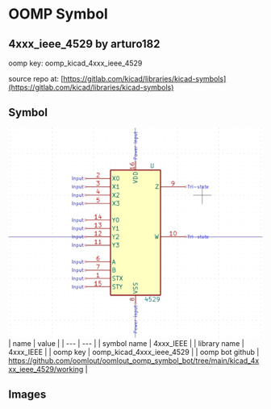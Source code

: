 # OOMP Symbol  
## 4xxx_ieee_4529  by arturo182  
  
oomp key: oomp_kicad_4xxx_ieee_4529  
  
source repo at: [https://gitlab.com/kicad/libraries/kicad-symbols](https://gitlab.com/kicad/libraries/kicad-symbols)  
## Symbol  
  
[![working.png](working_600.png)](working.png)  
| name | value | 
| --- | --- | 
| symbol name | 4xxx_IEEE | 
| library name | 4xxx_IEEE | 
| oomp key | oomp_kicad_4xxx_ieee_4529 | 
| oomp bot github | https://github.com/oomlout/oomlout_oomp_symbol_bot/tree/main/kicad_4xxx_ieee_4529/working | 
## Images  
